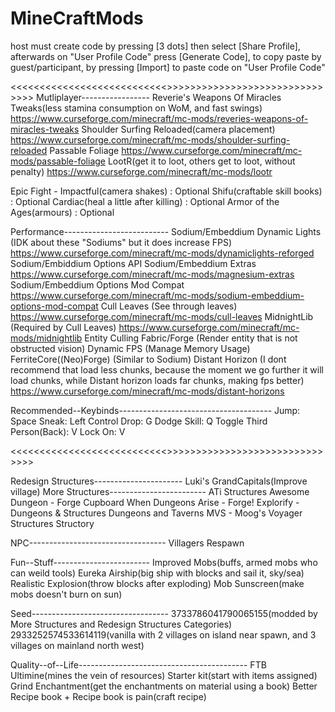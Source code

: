 # MineCraftMods
host must create code by pressing [3 dots] then select [Share Profile], afterwards on "User Profile Code" press [Generate Code], to copy paste by guest/participant, by pressing [Import] to paste code on "User Profile Code"

<<<<<<<<<<<<<<<<<<<<<<<<<<<<MANDATORY SECTION>>>>>>>>>>>>>>>>>>>>>>>>>>>>>>>>
Mutliplayer-----------------
Reverie's Weapons Of Miracles Tweaks(less stamina consumption on WoM, and fast swings)
https://www.curseforge.com/minecraft/mc-mods/reveries-weapons-of-miracles-tweaks
Shoulder Surfing Reloaded(camera placement)
https://www.curseforge.com/minecraft/mc-mods/shoulder-surfing-reloaded
Passable Foliage
https://www.curseforge.com/minecraft/mc-mods/passable-foliage
LootR(get it to loot, others get to loot, without penalty)
https://www.curseforge.com/minecraft/mc-mods/lootr

Epic Fight - Impactful(camera shakes) : Optional
Shifu(craftable skill books) : Optional
Cardiac(heal a little after killing) : Optional
Armor of the Ages(armours) : Optional


Performance--------------------------
Sodium/Embeddium Dynamic Lights       (IDK about these "Sodiums" but it does increase FPS)
https://www.curseforge.com/minecraft/mc-mods/dynamiclights-reforged
Sodium/Embiddium Options API
Sodium/Embeddium Extras
https://www.curseforge.com/minecraft/mc-mods/magnesium-extras
Sodium/Embeddium Options Mod Compat
https://www.curseforge.com/minecraft/mc-mods/sodium-embeddium-options-mod-compat
Cull Leaves                           (See through leaves)
https://www.curseforge.com/minecraft/mc-mods/cull-leaves
MidnightLib                           (Required by Cull Leaves)
https://www.curseforge.com/minecraft/mc-mods/midnightlib
Entity Culling Fabric/Forge           (Render entity that is not obstructed vision)
Dynamic FPS                           (Manage Memory Usage)
FerriteCore((Neo)Forge)               (Similar to Sodium)
Distant Horizon                       (I dont recommend that load less chunks, because the moment we go further it will load chunks, while Distant horizon loads far chunks, making fps better)
https://www.curseforge.com/minecraft/mc-mods/distant-horizons

Recommended--Keybinds--------------------------------------
Jump: Space
Sneak: Left Control
Drop: G
Dodge Skill: Q
Toggle Third Person(Back): V
Lock On: V

<<<<<<<<<<<<<<<<<<<<<<<<<<<<OPTIONAL SECTION>>>>>>>>>>>>>>>>>>>>>>>>>>>>>>>>

Redesign Structures----------------------
Luki's GrandCapitals(Improve village)
More Structures------------------------
ATi Structures
Awesome Dungeon - Forge
Cupboard
When Dungeons Arise - Forge!
Explorify - Dungeons & Structures
Dungeons and Taverns
MVS - Moog's Voyager Structures
Structory

NPC----------------------------------
Villagers Respawn

Fun--Stuff------------------------
Improved Mobs(buffs, armed mobs who can weild tools)
Eureka Airship(big ship with blocks and sail it, sky/sea)
Realistic Explosion(throw blocks after exploding)
Mob Sunscreen(make mobs doesn't burn on sun)

Seed----------------------------------
3733786041790065155(modded by More Structures and Redesign Structures Categories)
2933252574533614119(vanilla with 2 villages on island near spawn, and 3 villages on mainland north west)

Quality--of--Life------------------------------------------
FTB Ultimine(mines the vein of resources) 
Starter kit(start with items assigned)
Grind Enchantment(get the enchantments on material using a book)
Better Recipe book + Recipe book is pain(craft recipe)




